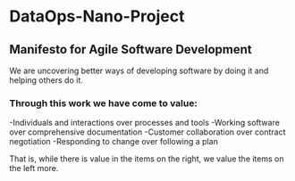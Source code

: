 # DataOps-Nano-Project

## Manifesto for Agile Software Development

We are uncovering better ways of developing software by doing it and helping others do it.

### Through this work we have come to value:

-Individuals and interactions over processes and tools
-Working software over comprehensive documentation
-Customer collaboration over contract negotiation
-Responding to change over following a plan

That is, while there is value in the items on the right, we value the items on the left more.
